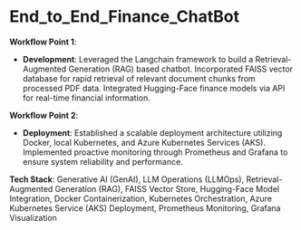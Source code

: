 # End_to_End_Finance_ChatBot

**Workflow Point 1**:
- **Development**: Leveraged the Langchain framework to build a Retrieval-Augmented Generation (RAG) based chatbot. Incorporated FAISS vector database for rapid retrieval of relevant document chunks from processed PDF data. Integrated Hugging-Face finance models via API for real-time financial information.

**Workflow Point 2**:
- **Deployment**: Established a scalable deployment architecture utilizing Docker, local Kubernetes, and Azure Kubernetes Services (AKS). Implemented proactive monitoring through Prometheus and Grafana to ensure system reliability and performance.

**Tech Stack**: Generative AI (GenAI), LLM Operations (LLMOps), Retrieval-Augmented Generation (RAG), FAISS Vector Store, Hugging-Face Model Integration, Docker Containerization, Kubernetes Orchestration, Azure Kubernetes Service (AKS) Deployment, Prometheus Monitoring, Grafana Visualization
